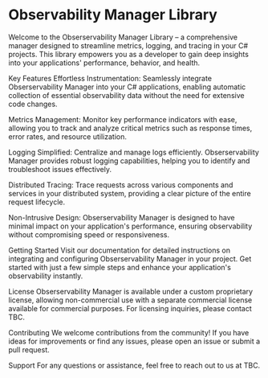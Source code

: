 # Observability Manager Library
Welcome to the Obserservability Manager Library – a comprehensive manager designed to streamline metrics, logging, and tracing in your C# projects. This library empowers you as a developer to gain deep insights into your applications' performance, behavior, and health.

Key Features
Effortless Instrumentation: Seamlessly integrate Obserservability Manager into your C# applications, enabling automatic collection of essential observability data without the need for extensive code changes.

Metrics Management: Monitor key performance indicators with ease, allowing you to track and analyze critical metrics such as response times, error rates, and resource utilization.

Logging Simplified: Centralize and manage logs efficiently. Obserservability Manager provides robust logging capabilities, helping you to identify and troubleshoot issues effectively.

Distributed Tracing: Trace requests across various components and services in your distributed system, providing a clear picture of the entire request lifecycle.

Non-Intrusive Design: Obserservability Manager is designed to have minimal impact on your application's performance, ensuring observability without compromising speed or responsiveness.

Getting Started
Visit our documentation for detailed instructions on integrating and configuring Obserservability Manager in your project. Get started with just a few simple steps and enhance your application's observability instantly.

License
Obserservability Manager is available under a custom proprietary license, allowing non-commercial use with a separate commercial license available for commercial purposes. For licensing inquiries, please contact TBC.

Contributing
We welcome contributions from the community! If you have ideas for improvements or find any issues, please open an issue or submit a pull request.

Support
For any questions or assistance, feel free to reach out to us at TBC.
